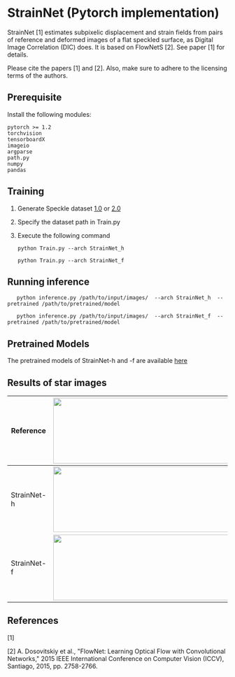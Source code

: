 # StrainNet (Pytorch implementation)

StrainNet [1] estimates subpixelic displacement and strain fields from pairs of reference and deformed images of a flat speckled surface, as Digital Image Correlation (DIC) does. It is based on FlowNetS [2]. See paper [1] for details. 

Please cite the papers [1] and [2]. Also, make sure to adhere to the licensing terms of the authors. 


## Prerequisite

Install the following modules: 
	
	pytorch >= 1.2
	torchvision
	tensorboardX 
	imageio
	argparse
	path.py
	numpy
	pandas
       
## Training

1. Generate Speckle dataset [1.0](https://github.com/seyfeddineboukhtache/StrainNet/tree/master/Dataset/Speckle%20dataset) or [2.0](https://github.com/seyfeddineboukhtache/StrainNet/tree/master/Dataset/Speckle%20dataset%202.0)

2. Specify the dataset path in Train.py

3. Execute the following command 

       python Train.py --arch StrainNet_h
   
       python Train.py --arch StrainNet_f


## Running inference

       python inference.py /path/to/input/images/  --arch StrainNet_h  --pretrained /path/to/pretrained/model

       python inference.py /path/to/input/images/  --arch StrainNet_f  --pretrained /path/to/pretrained/model  

## Pretrained Models

The pretrained models of StrainNet-h and -f are available [here](https://drive.google.com/drive/folders/1eh2h6ysikk87L_uad8NNt4FpEq7BSN9M?usp=sharing)

## Results of star images

|Reference |<img src="https://github.com/seyfeddineboukhtache/StrainNet/blob/master/Star_frames/Displacements/Reference.png" width="700" height="150">  |
| ---------|-------------------------------------------------------------------------------------------------------------------------|
|StrainNet-h |<img src="https://github.com/seyfeddineboukhtache/StrainNet/blob/master/Star_frames/Displacements/StrainNet-h.png" width="700" height="150">|
|StrainNet-f |<img src="https://github.com/seyfeddineboukhtache/StrainNet/blob/master/Star_frames/Displacements/StrainNet-f.png" width="700" height="150">|


## References 
[1]


[2] A. Dosovitskiy et al., "FlowNet: Learning Optical Flow with Convolutional Networks," 2015 IEEE International Conference on Computer Vision (ICCV), Santiago, 2015, pp. 2758-2766.


